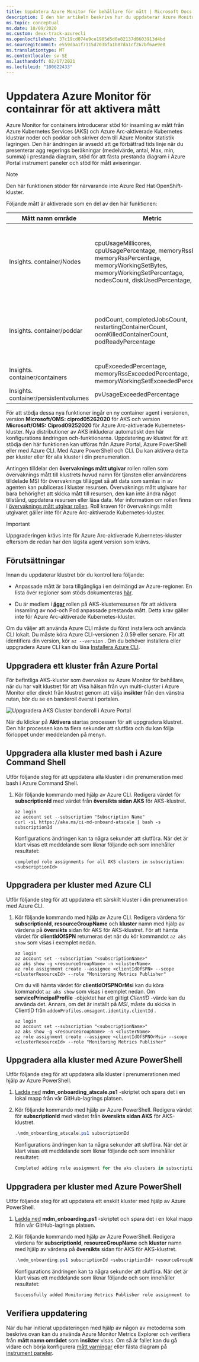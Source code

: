 ```yaml
---
title: Uppdatera Azure Monitor för behållare för mått | Microsoft Docs
description: I den här artikeln beskrivs hur du uppdaterar Azure Monitor för behållare för att aktivera funktionen anpassade mått som stöder utforska och aviserar på sammansatta mått.
ms.topic: conceptual
ms.date: 10/09/2020
ms.custom: devx-track-azurecli
ms.openlocfilehash: 37c19cd074e9ce1985d5d0e82137d8603913d4bd
ms.sourcegitcommit: e559daa1f7115d703bfa1b87da1cf267bf6ae9e8
ms.translationtype: MT
ms.contentlocale: sv-SE
ms.lasthandoff: 02/17/2021
ms.locfileid: "100622433"
---
```

# <a name="how-to-update-azure-monitor-for-containers-to-enable-metrics"></a>Uppdatera Azure Monitor för containrar för att aktivera mått

Azure Monitor for containers introducerar stöd för insamling av mått från Azure Kubernetes Services (AKS) och Azure Arc-aktiverade Kubernetes klustrar noder och poddar och skriver dem till Azure Monitor statistik lagringen. Den här ändringen är avsedd att ge förbättrad tids linje när du presenterar agg regerings beräkningar (medelvärde, antal, Max, min, summa) i prestanda diagram, stöd för att fästa prestanda diagram i Azure Portal instrument paneler och stöd för mått aviseringar.

>[!NOTE]
>Den här funktionen stöder för närvarande inte Azure Red Hat OpenShift-kluster.
>

Följande mått är aktiverade som en del av den här funktionen:

| Mått namn område | Metric | Beskrivning |
|------------------|--------|-------------|
| Insights. container/Nodes | cpuUsageMillicores, cpuUsagePercentage, memoryRssBytes, memoryRssPercentage, memoryWorkingSetBytes, memoryWorkingSetPercentage, nodesCount, diskUsedPercentage, | Som *Node* -mått innehåller de *värden* som en dimension. De innehåller också<br> nodens namn som värde för *värd* dimensionen. |
| Insights. container/poddar | podCount, completedJobsCount, restartingContainerCount, oomKilledContainerCount, podReadyPercentage | Som *Pod* mått inkluderar de följande som dimensioner – ControllerName, Kubernetes-namnrymd, namn, fas. |
| Insights. container/containers | cpuExceededPercentage, memoryRssExceededPercentage, memoryWorkingSetExceededPercentage | |
| Insights. container/persistentvolumes | pvUsageExceededPercentage | |

För att stödja dessa nya funktioner ingår en ny container agent i versionen, version **Microsoft/OMS: ciprod05262020** för AKS och version **Microsoft/OMS: Ciprod09252020** för Azure Arc-aktiverade Kubernetes-kluster. Nya distributioner av AKS inkluderar automatiskt den här konfigurations ändringen och-funktionerna. Uppdatering av klustret för att stödja den här funktionen kan utföras från Azure Portal, Azure PowerShell eller med Azure CLI. Med Azure PowerShell och CLI. Du kan aktivera detta per kluster eller för alla kluster i din prenumeration.

Antingen tilldelar den **övervaknings mått utgivar** rollen rollen som övervaknings mått till klustrets huvud namn för tjänsten eller användarens tilldelade MSI för övervaknings tillägget så att data som samlas in av agenten kan publiceras i kluster resursen. Övervaknings mått utgivare har bara behörighet att skicka mått till resursen, den kan inte ändra något tillstånd, uppdatera resursen eller läsa data. Mer information om rollen finns i [övervaknings mått utgivar rollen](../../role-based-access-control/built-in-roles.md#monitoring-metrics-publisher). Roll kraven för övervaknings mått utgivaret gäller inte för Azure Arc-aktiverade Kubernetes-kluster.

> [!IMPORTANT]
> Uppgraderingen krävs inte för Azure Arc-aktiverade Kubernetes-kluster eftersom de redan har den lägsta agent version som krävs.

## <a name="prerequisites"></a>Förutsättningar

Innan du uppdaterar klustret bör du kontrol lera följande:

* Anpassade mått är bara tillgängliga i en delmängd av Azure-regioner. En lista över regioner som stöds dokumenteras [här](../essentials/metrics-custom-overview.md#supported-regions).

* Du är medlem i **[ägar](../../role-based-access-control/built-in-roles.md#owner)** rollen på AKS-klusterresursen för att aktivera insamling av nod-och Pod anpassade prestanda mått. Detta krav gäller inte för Azure Arc-aktiverade Kubernetes-kluster.

Om du väljer att använda Azure CLI måste du först installera och använda CLI lokalt. Du måste köra Azure CLI-versionen 2.0.59 eller senare. För att identifiera din version, kör `az --version` . Om du behöver installera eller uppgradera Azure CLI kan du läsa [Installera Azure CLI](/cli/azure/install-azure-cli).

## <a name="upgrade-a-cluster-from-the-azure-portal"></a>Uppgradera ett kluster från Azure Portal

För befintliga AKS-kluster som övervakas av Azure Monitor för behållare, när du har valt klustret för att Visa hälsan från vyn multi-cluster i Azure Monitor eller direkt från klustret genom att välja **insikter** från den vänstra rutan, bör du se en banderoll överst i portalen.

![Uppgradera AKS Cluster banderoll i Azure Portal](./media/container-insights-update-metrics/portal-banner-enable-01.png)

När du klickar på **Aktivera** startas processen för att uppgradera klustret. Den här processen kan ta flera sekunder att slutföra och du kan följa förloppet under meddelanden på menyn.

## <a name="upgrade-all-clusters-using-bash-in-azure-command-shell"></a>Uppgradera alla kluster med bash i Azure Command Shell

Utför följande steg för att uppdatera alla kluster i din prenumeration med bash i Azure Command Shell.

1. Kör följande kommando med hjälp av Azure CLI.  Redigera värdet för **subscriptionId** med värdet från **översikts sidan AKS** för AKS-klustret.

    ```azurecli
    az login
    az account set --subscription "Subscription Name"
    curl -sL https://aka.ms/ci-md-onboard-atscale | bash -s subscriptionId   
    ```

    Konfigurations ändringen kan ta några sekunder att slutföra. När det är klart visas ett meddelande som liknar följande och som innehåller resultatet:

    ```azurecli
    completed role assignments for all AKS clusters in subscription: <subscriptionId>
    ```

## <a name="upgrade-per-cluster-using-azure-cli"></a>Uppgradera per kluster med Azure CLI

Utför följande steg för att uppdatera ett särskilt kluster i din prenumeration med Azure CLI.

1. Kör följande kommando med hjälp av Azure CLI. Redigera värdena för **subscriptionId**, **resourceGroupName** och **kluster** namn med hjälp av värdena på **översikts** sidan för AKS för AKS-klustret.  För att hämta värdet för **clientIdOfSPN** returneras det när du kör kommandot `az aks show` som visas i exemplet nedan.

    ```azurecli
    az login
    az account set --subscription "<subscriptionName>"
    az aks show -g <resourceGroupName> -n <clusterName> 
    az role assignment create --assignee <clientIdOfSPN> --scope <clusterResourceId> --role "Monitoring Metrics Publisher" 
    ```

    Om du vill hämta värdet för **clientIdOfSPNOrMsi** kan du köra kommandot `az aks show` som visas i exemplet nedan. Om **servicePrincipalProfile** -objektet har ett giltigt *ClientID* -värde kan du använda det. Annars, om det är inställt på *MSI*, måste du skicka in ClientID från `addonProfiles.omsagent.identity.clientId` .

    ```azurecli
    az login
    az account set --subscription "<subscriptionName>"
    az aks show -g <resourceGroupName> -n <clusterName> 
    az role assignment create --assignee <clientIdOfSPNOrMsi> --scope <clusterResourceId> --role "Monitoring Metrics Publisher"
    ```

## <a name="upgrade-all-clusters-using-azure-powershell"></a>Uppgradera alla kluster med Azure PowerShell

Utför följande steg för att uppdatera alla kluster i prenumerationen med hjälp av Azure PowerShell.

1. [Ladda ned](https://github.com/microsoft/OMS-docker/blob/ci_feature_prod/docs/aks/mdmonboarding/mdm_onboarding_atscale.ps1) **mdm_onboarding_atscale.ps1** -skriptet och spara det i en lokal mapp från vår GitHub-lagrings platsen.
2. Kör följande kommando med hjälp av Azure PowerShell.  Redigera värdet för **subscriptionId** med värdet från **översikts sidan AKS** för AKS-klustret.

    ```powershell
    .\mdm_onboarding_atscale.ps1 subscriptionId
    ```
    Konfigurations ändringen kan ta några sekunder att slutföra. När det är klart visas ett meddelande som liknar följande och som innehåller resultatet:

    ```powershell
    Completed adding role assignment for the aks clusters in subscriptionId :<subscriptionId>
    ```

## <a name="upgrade-per-cluster-using-azure-powershell"></a>Uppgradera per kluster med Azure PowerShell

Utför följande steg för att uppdatera ett enskilt kluster med hjälp av Azure PowerShell.

1. [Ladda ned](https://github.com/microsoft/OMS-docker/blob/ci_feature_prod/docs/aks/mdmonboarding/mdm_onboarding.ps1) **mdm_onboarding.ps1** -skriptet och spara det i en lokal mapp från vår GitHub-lagrings platsen.

2. Kör följande kommando med hjälp av Azure PowerShell. Redigera värdena för **subscriptionId**, **resourceGroupName** och **kluster** namn med hjälp av värdena på **översikts** sidan för AKS för AKS-klustret.

    ```powershell
    .\mdm_onboarding.ps1 subscriptionId <subscriptionId> resourceGroupName <resourceGroupName> clusterName <clusterName>
    ```

    Konfigurations ändringen kan ta några sekunder att slutföra. När det är klart visas ett meddelande som liknar följande och som innehåller resultatet:

    ```powershell
    Successfully added Monitoring Metrics Publisher role assignment to cluster : <clusterName>
    ```

## <a name="verify-update"></a>Verifiera uppdatering

När du har initierat uppdateringen med hjälp av någon av metoderna som beskrivs ovan kan du använda Azure Monitor Metrics Explorer och verifiera från **mått namn området** som **insikter** visas. Om så är fallet kan du gå vidare och börja konfigurera [mått varningar](../alerts/alerts-metric.md) eller fästa diagram på [instrument paneler](../../azure-portal/azure-portal-dashboards.md).  
